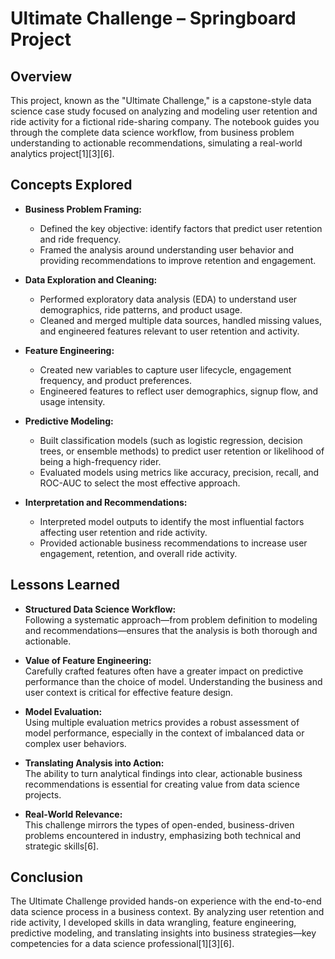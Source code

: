 # Ultimate Challenge – Springboard Project

## Overview

This project, known as the "Ultimate Challenge," is a capstone-style data science case study focused on analyzing and modeling user retention and ride activity for a fictional ride-sharing company. The notebook guides you through the complete data science workflow, from business problem understanding to actionable recommendations, simulating a real-world analytics project[1][3][6].

## Concepts Explored

- **Business Problem Framing:**  
  - Defined the key objective: identify factors that predict user retention and ride frequency.
  - Framed the analysis around understanding user behavior and providing recommendations to improve retention and engagement.

- **Data Exploration and Cleaning:**  
  - Performed exploratory data analysis (EDA) to understand user demographics, ride patterns, and product usage.
  - Cleaned and merged multiple data sources, handled missing values, and engineered features relevant to user retention and activity.

- **Feature Engineering:**  
  - Created new variables to capture user lifecycle, engagement frequency, and product preferences.
  - Engineered features to reflect user demographics, signup flow, and usage intensity.

- **Predictive Modeling:**  
  - Built classification models (such as logistic regression, decision trees, or ensemble methods) to predict user retention or likelihood of being a high-frequency rider.
  - Evaluated models using metrics like accuracy, precision, recall, and ROC-AUC to select the most effective approach.

- **Interpretation and Recommendations:**  
  - Interpreted model outputs to identify the most influential factors affecting user retention and ride activity.
  - Provided actionable business recommendations to increase user engagement, retention, and overall ride activity.

## Lessons Learned

- **Structured Data Science Workflow:**  
  Following a systematic approach—from problem definition to modeling and recommendations—ensures that the analysis is both thorough and actionable.

- **Value of Feature Engineering:**  
  Carefully crafted features often have a greater impact on predictive performance than the choice of model. Understanding the business and user context is critical for effective feature design.

- **Model Evaluation:**  
  Using multiple evaluation metrics provides a robust assessment of model performance, especially in the context of imbalanced data or complex user behaviors.

- **Translating Analysis into Action:**  
  The ability to turn analytical findings into clear, actionable business recommendations is essential for creating value from data science projects.

- **Real-World Relevance:**  
  This challenge mirrors the types of open-ended, business-driven problems encountered in industry, emphasizing both technical and strategic skills[6].

## Conclusion

The Ultimate Challenge provided hands-on experience with the end-to-end data science process in a business context. By analyzing user retention and ride activity, I developed skills in data wrangling, feature engineering, predictive modeling, and translating insights into business strategies—key competencies for a data science professional[1][3][6].
